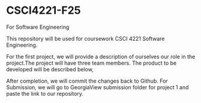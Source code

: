 # CSCI4221-F25
For Software Engineering

This repository will be used for coursework CSCI 4221 Software Engineering.

For the first project, we will provide a description of ourselves our role in the project.The project will have three team members. The product to be developed will be described below,

After completion, we will commit the changes back to Github. For Submission, we will go to GeorgiaView submission folder for project 1 and paste the link to our repository.


